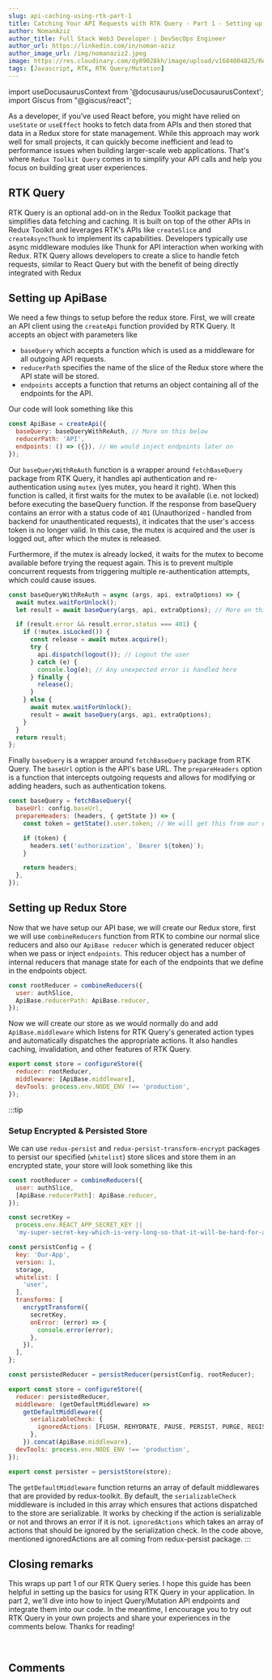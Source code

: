 ```yaml
---
slug: api-caching-using-rtk-part-1
title: Catching Your API Requests with RTK Query - Part 1 - Setting up Store & ApiBase
author: NomanAziz
author_title: Full Stack Web3 Developer | DevSecOps Engineer
author_url: https://linkedin.com/in/noman-aziz
author_image_url: /img/nomanaziz2.jpeg
image: https://res.cloudinary.com/dy09028kh/image/upload/v1684004825/Redux_Toolkit_vals3w.png
tags: [Javascript, RTK, RTK Query/Mutation]
---
```


import useDocusaurusContext from '@docusaurus/useDocusaurusContext';
import Giscus from "@giscus/react";

As a developer, if you've used React before, you might have relied on `useState` or `useEffect` hooks to fetch data from APIs and then stored that data in a Redux store for state management. While this approach may work well for small projects, it can quickly become inefficient and lead to performance issues when building larger-scale web applications. That's where `Redux Toolkit Query` comes in to simplify your API calls and help you focus on building great user experiences.

<!--truncate-->

## RTK Query

RTK Query is an optional add-on in the Redux Toolkit package that simplifies data fetching and caching. It is built on top of the other APIs in Redux Toolkit and leverages RTK's APIs like `createSlice` and `createAsyncThunk` to implement its capabilities. Developers typically use async middleware modules like Thunk for API interaction when working with Redux. RTK Query allows developers to create a slice to handle fetch requests, similar to React Query but with the benefit of being directly integrated with Redux

## Setting up ApiBase

We need a few things to setup before the redux store. First, we will create an API client using the `createApi` function provided by RTK Query. It accepts an object with parameters like 
- `baseQuery` which accepts a function which is used as a middleware for all outgoing API requests.
- `reducerPath` specifies the name of the slice of the Redux store where the API state will be stored.
- `endpoints` accepts a function that returns an object containing all of the endpoints for the API. 

Our code will look something like this

```js
const ApiBase = createApi({
  baseQuery: baseQueryWithReAuth, // More on this below
  reducerPath: 'API',
  endpoints: () => ({}), // We would inject endpoints later on
});
```

Our `baseQueryWithReAuth` function is a wrapper around `fetchBaseQuery` package from RTK Query, it handles api authentication and re-authentication using `mutex` (yes mutex, you heard it right). When this function is called, it first waits for the mutex to be available (i.e. not locked) before executing the baseQuery function. If the response from baseQuery contains an error with a status code of `401` (Unauthorized - handled from backend for unauthenticated requests), it indicates that the user's access token is no longer valid. In this case, the mutex is acquired and the user is logged out, after which the mutex is released.

Furthermore, if the mutex is already locked, it waits for the mutex to become available before trying the request again. This is to prevent multiple concurrent requests from triggering multiple re-authentication attempts, which could cause issues. 

```js
const baseQueryWithReAuth = async (args, api, extraOptions) => {
  await mutex.waitForUnlock();
  let result = await baseQuery(args, api, extraOptions); // More on this function below

  if (result.error && result.error.status === 401) {
    if (!mutex.isLocked()) {
      const release = await mutex.acquire();
      try {
        api.dispatch(logout()); // Logout the user
      } catch (e) {
        console.log(e); // Any unexpected error is handled here
      } finally {
        release();
      }
    } else {
      await mutex.waitForUnlock();
      result = await baseQuery(args, api, extraOptions);
    }
  }
  return result;
};
```

Finally `baseQuery` is a wrapper around `fetchBaseQuery` package from RTK Query. The `baseUrl` option is the API's base URL. The `prepareHeaders` option is a function that intercepts outgoing requests and allows for modifying or adding headers, such as authentication tokens.

```js
const baseQuery = fetchBaseQuery({
  baseUrl: config.baseUrl,
  prepareHeaders: (headers, { getState }) => {
    const token = getState().user.token; // We will get this from our user slice

    if (token) {
      headers.set('authorization', `Bearer ${token}`);
    }

    return headers;
  },
});
```

## Setting up Redux Store

Now that we have setup our API base, we will create our Redux store, first we will use `combineReducers` function from RTK to combine our normal slice reducers and also our `ApiBase reducer` which is generated reducer object when we pass or inject `endpoints`. This reducer object has a number of internal reducers that manage state for each of the endpoints that we define in the endpoints object.

```js
const rootReducer = combineReducers({
  user: authSlice,
  ApiBase.reducerPath: ApiBase.reducer,
});
```

Now we will create our store as we would normally do and add `ApiBase.middleware` which listens for RTK Query's generated action types and automatically dispatches the appropriate actions. It also handles caching, invalidation, and other features of RTK Query.

```js
export const store = configureStore({
  reducer: rootReducer,
  middleware: [ApiBase.middleware],
  devTools: process.env.NODE_ENV !== 'production',
});
```

:::tip
### Setup Encrypted & Persisted Store

We can use `redux-persist` and `redux-persist-transform-encrypt` packages to persist our specified (`whitelist`) store slices and store them in an encrypted state, your store will look something like this

```js
const rootReducer = combineReducers({
  user: authSlice,
  [ApiBase.reducerPath]: ApiBase.reducer,
});

const secretKey =
  process.env.REACT_APP_SECRET_KEY ||
  'my-super-secret-key-which-is-very-long-so-that-it-will-be-hard-for-anyone-to-guess-it';

const persistConfig = {
  key: 'Our-App',
  version: 1,
  storage,
  whitelist: [
    'user',
  ],
  transforms: [
    encryptTransform({
      secretKey,
      onError: (error) => {
        console.error(error);
      },
    }),
  ],
};

const persistedReducer = persistReducer(persistConfig, rootReducer);

export const store = configureStore({
  reducer: persistedReducer,
  middleware: (getDefaultMiddleware) =>
    getDefaultMiddleware({
      serializableCheck: {
        ignoredActions: [FLUSH, REHYDRATE, PAUSE, PERSIST, PURGE, REGISTER],
      },
    }).concat(ApiBase.middleware),
  devTools: process.env.NODE_ENV !== 'production',
});

export const persister = persistStore(store);
```

The `getDefaultMiddleware` function returns an array of default middlewares that are provided by redux-toolkit. By default, the `serializableCheck` middleware is included in this array which ensures that actions dispatched to the store are serializable. It works by checking if the action is serializable or not and throws an error if it is not. `ignoredActions` which takes an array of actions that should be ignored by the serialization check. In the code above, mentioned ignoredActions are all coming from redux-persist package.
:::

## Closing remarks

This wraps up part 1 of our RTK Query series. I hope this guide has been helpful in setting up the basics for using RTK Query in your application. In part 2, we'll dive into how to inject Query/Mutation API endpoints and integrate them into our code. In the meantime, I encourage you to try out RTK Query in your own projects and share your experiences in the comments below. Thanks for reading!

<br/>
<h2>Comments</h2>
<Giscus
id="comments"
repo="Noman-Aziz/Blogs"
repoId="R_kgDOIAF3tw"
category="General"
categoryId="DIC_kwDOIAF3t84CRfxZ"
mapping="title"
term="Comments"
reactionsEnabled="1"
emitMetadata="0"
inputPosition="top"
theme="preferred_color_scheme"
lang="en"
loading="lazy"
crossorigin="anonymous"
    />
